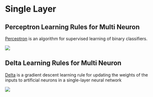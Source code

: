 # Single Layer

## Perceptron Learning Rules for Multi Neuron

[Perceptron](https://en.wikipedia.org/wiki/Perceptron)  is an algorithm for supervised learning of binary classifiers. 

<img src="perceptron.gif" border="0" />

## Delta Learning Rules for Multi Neuron

[Delta](https://en.wikipedia.org/wiki/Delta_rule)  is a gradient descent learning rule for updating the weights of the inputs to artificial neurons in a single-layer neural network

<img src="delta.gif" border="0" />
